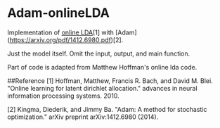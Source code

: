 # Adam-onlineLDA

Implementation of [online LDA](https://www.cs.princeton.edu/~blei/papers/HoffmanBleiBach2010b.pdf)[1] with [Adam] (https://arxiv.org/pdf/1412.6980.pdf)[2].

Just the model itself. Omit the input, output, and main function.

Part of code is adapted from Matthew Hoffman's online lda code.

##Reference
[1] Hoffman, Matthew, Francis R. Bach, and David M. Blei. "Online learning for latent dirichlet allocation." advances in neural information processing systems. 2010.

[2] Kingma, Diederik, and Jimmy Ba. "Adam: A method for stochastic optimization." arXiv preprint arXiv:1412.6980 (2014).
